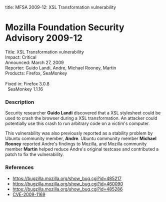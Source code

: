 title: MFSA 2009-12: XSL Transformation vulnerability

<h1>Mozilla Foundation Security Advisory 2009-12</h1>

<p>
<span class="label">Title:</span>      XSL Transformation vulnerability<br/>
<span class="label">Impact:</span>     Critical<br/>
<span class="label">Announced:</span>  March 27, 2009<br/>
<span class="label">Reporter:</span>   Guido Landi, Andre, Michael Rooney, Martin<br/>
<span class="label">Products:</span>   Firefox, SeaMonkey<br/>
<br/>
<span class="label">Fixed in:</span>   Firefox 3.0.8<br/>
<span class="label">&#160;</span>      SeaMonkey 1.1.16<br/>
</p>


<h3>Description</h3>

<p>Security researcher <strong>Guido Landi</strong> discovered that a
XSL stylesheet could be used to crash the browser during a XSL
transformation.  An attacker could potentially use this crash to run
arbitrary code on a victim's computer.</p>

<p>This vulnerability was also previously reported as a stability
problem by Ubuntu community member, <strong>Andre</strong>.  Ubuntu
community member <strong>Michael Rooney</strong> reported Andre's
findings to Mozilla, and Mozilla community member <strong>Martin</strong>
helped reduce Andre's original testcase and contributed a patch to fix
the vulnerability.</p>

<h3>References</h3>

<ul>
  <li><a href="https://bugzilla.mozilla.org/show_bug.cgi?id=485217">https://bugzilla.mozilla.org/show_bug.cgi?id=485217</a></li>
  <li><a href="https://bugzilla.mozilla.org/show_bug.cgi?id=460090">https://bugzilla.mozilla.org/show_bug.cgi?id=460090</a></li>
  <li><a href="https://bugzilla.mozilla.org/show_bug.cgi?id=485286">https://bugzilla.mozilla.org/show_bug.cgi?id=485286</a></li>
  <li><a class="ex-ref" href="http://cve.mitre.org/cgi-bin/cvename.cgi?name=CVE-2009-1169">CVE-2009-1169</a></li>
</ul>



